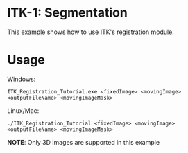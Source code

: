 # ITK-1: Segmentation

This example shows how to use ITK's registration module.

# Usage

Windows:

```ITK_Registration_Tutorial.exe <fixedImage> <movingImage> <outputFileName> <movingImageMask>```

Linux/Mac:

```./ITK_Registration_Tutorial <fixedImage> <movingImage> <outputFileName> <movingImageMask>```

<b>NOTE</b>: Only 3D images are supported in this example